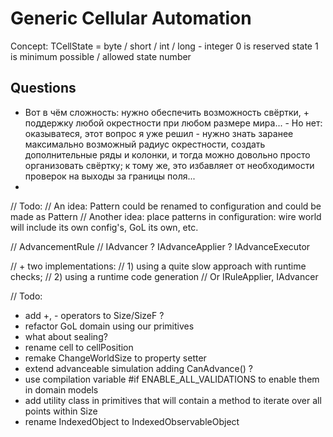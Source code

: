 ﻿# Generic Cellular Automation

Concept:
TCellState = byte / short / int / long - integer
0 is reserved state
1 is minimum possible / allowed state number

## Questions
* Вот в чём сложность: нужно обеспечить возможность свёртки, + поддержку любой
окрестности при любом размере мира... - Но нет: оказыватеся, этот вопрос я уже
решил - нужно знать заранее максимально возможный радиус окрестности, создать
дополнительные ряды и колонки, и тогда можно довольно просто организовать
свёртку; к тому же, это избавляет от необходимости проверок на выходы за границы
поля...
*
// Todo:
// An idea: Pattern could be renamed to configuration and could be made as Pattern<TCellState>
// Another idea: place patterns in configuration: wire world will include its own config's, GoL its own, etc.

// AdvancementRule
// IAdvancer ? IAdvanceApplier ? IAdvanceExecutor

// + two implementations:
// 1) using a quite slow approach with runtime checks;
// 2) using a runtime code generation
// Or IRuleApplier, IAdvancer

// Todo:
- add +, - operators to Size/SizeF ?
- refactor GoL domain using our primitives
- what about sealing?
- rename cell to cellPosition
- remake ChangeWorldSize to property setter
- extend advanceable simulation adding CanAdvance() ?
- use compilation variable #if ENABLE_ALL_VALIDATIONS to enable them
in domain models
- add utility class in primitives that will contain a method to iterate over all points within Size
- rename IndexedObject to IndexedObservableObject